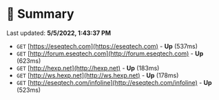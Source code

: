 # 📖 Summary
Last updated: **5/5/2022, 1:43:37 PM**

- `GET` [https://eseqtech.com](https://eseqtech.com) - **Up** (537ms)
- `GET` [http://forum.eseqtech.com](http://forum.eseqtech.com) - **Up** (623ms)
- `GET` [http://hexp.net](http://hexp.net) - **Up** (183ms)
- `GET` [http://ws.hexp.net](http://ws.hexp.net) - **Up** (178ms)
- `GET` [http://eseqtech.com/infoline](http://eseqtech.com/infoline) - **Up** (523ms)

